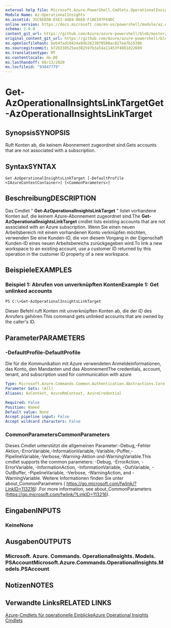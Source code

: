 ```yaml
---
external help file: Microsoft.Azure.PowerShell.Cmdlets.OperationalInsights.dll-Help.xml
Module Name: Az.OperationalInsights
ms.assetid: 35C6E85B-E5E1-44E8-86E8-F18E197F69DC
online version: https://docs.microsoft.com/en-us/powershell/module/az.operationalinsights/get-azoperationalinsightslinktarget
schema: 2.0.0
content_git_url: https://github.com/Azure/azure-powershell/blob/master/src/OperationalInsights/OperationalInsights/help/Get-AzOperationalInsightsLinkTarget.md
original_content_git_url: https://github.com/Azure/azure-powershell/blob/master/src/OperationalInsights/OperationalInsights/help/Get-AzOperationalInsightsLinkTarget.md
ms.openlocfilehash: beb4fad10424a94b2623070508ac827ea7b15306
ms.sourcegitcommit: b72b338525ee302597b3a54a11453f4881d22689
ms.translationtype: MT
ms.contentlocale: de-DE
ms.lasthandoff: 08/13/2020
ms.locfileid: "93847779"
---
```

# <span data-ttu-id="6ef88-101">Get-AzOperationalInsightsLinkTarget</span><span class="sxs-lookup"><span data-stu-id="6ef88-101">Get-AzOperationalInsightsLinkTarget</span></span>

## <span data-ttu-id="6ef88-102">Synopsis</span><span class="sxs-lookup"><span data-stu-id="6ef88-102">SYNOPSIS</span></span>
<span data-ttu-id="6ef88-103">Ruft Konten ab, die keinem Abonnement zugeordnet sind.</span><span class="sxs-lookup"><span data-stu-id="6ef88-103">Gets accounts that are not associated with a subscription.</span></span>

## <span data-ttu-id="6ef88-104">Syntax</span><span class="sxs-lookup"><span data-stu-id="6ef88-104">SYNTAX</span></span>

```
Get-AzOperationalInsightsLinkTarget [-DefaultProfile <IAzureContextContainer>] [<CommonParameters>]
```

## <span data-ttu-id="6ef88-105">Beschreibung</span><span class="sxs-lookup"><span data-stu-id="6ef88-105">DESCRIPTION</span></span>
<span data-ttu-id="6ef88-106">Das Cmdlet " **Get-AzOperationalInsightsLinkTarget** " listet vorhandene Konten auf, die keinem Azure-Abonnement zugeordnet sind.</span><span class="sxs-lookup"><span data-stu-id="6ef88-106">The **Get-AzOperationalInsightsLinkTarget** cmdlet lists existing accounts that are not associated with an Azure subscription.</span></span>
<span data-ttu-id="6ef88-107">Wenn Sie einen neuen Arbeitsbereich mit einem vorhandenen Konto verknüpfen möchten, verwenden Sie eine Kunden-ID, die von diesem Vorgang in der Eigenschaft Kunden-ID eines neuen Arbeitsbereichs zurückgegeben wird.</span><span class="sxs-lookup"><span data-stu-id="6ef88-107">To link a new workspace to an existing account, use a customer ID returned by this operation in the customer ID property of a new workspace.</span></span>

## <span data-ttu-id="6ef88-108">Beispiele</span><span class="sxs-lookup"><span data-stu-id="6ef88-108">EXAMPLES</span></span>

### <span data-ttu-id="6ef88-109">Beispiel 1: Abrufen von unverknüpften Konten</span><span class="sxs-lookup"><span data-stu-id="6ef88-109">Example 1: Get unlinked accounts</span></span>
```
PS C:\>Get-AzOperationalInsightsLinkTarget
```

<span data-ttu-id="6ef88-110">Dieser Befehl ruft Konten mit unverknüpften Konten ab, die der ID des Anrufers gehören.</span><span class="sxs-lookup"><span data-stu-id="6ef88-110">This command gets unlinked accounts that are owned by the caller's ID.</span></span>

## <span data-ttu-id="6ef88-111">Parameter</span><span class="sxs-lookup"><span data-stu-id="6ef88-111">PARAMETERS</span></span>

### <span data-ttu-id="6ef88-112">-DefaultProfile</span><span class="sxs-lookup"><span data-stu-id="6ef88-112">-DefaultProfile</span></span>
<span data-ttu-id="6ef88-113">Die für die Kommunikation mit Azure verwendeten Anmeldeinformationen, das Konto, den Mandanten und das Abonnement</span><span class="sxs-lookup"><span data-stu-id="6ef88-113">The credentials, account, tenant, and subscription used for communication with azure</span></span>

```yaml
Type: Microsoft.Azure.Commands.Common.Authentication.Abstractions.Core.IAzureContextContainer
Parameter Sets: (All)
Aliases: AzContext, AzureRmContext, AzureCredential

Required: False
Position: Named
Default value: None
Accept pipeline input: False
Accept wildcard characters: False
```

### <span data-ttu-id="6ef88-114">CommonParameters</span><span class="sxs-lookup"><span data-stu-id="6ef88-114">CommonParameters</span></span>
<span data-ttu-id="6ef88-115">Dieses Cmdlet unterstützt die allgemeinen Parameter:-Debug,-Fehler Aktion,-ErrorVariable,-InformationVariable,-Variable,-Puffer,-PipelineVariable,-Verbose,-Warning-Aktion und-WarningVariable.</span><span class="sxs-lookup"><span data-stu-id="6ef88-115">This cmdlet supports the common parameters: -Debug, -ErrorAction, -ErrorVariable, -InformationAction, -InformationVariable, -OutVariable, -OutBuffer, -PipelineVariable, -Verbose, -WarningAction, and -WarningVariable.</span></span> <span data-ttu-id="6ef88-116">Weitere Informationen finden Sie unter about_CommonParameters ( https://go.microsoft.com/fwlink/?LinkID=113216) .</span><span class="sxs-lookup"><span data-stu-id="6ef88-116">For more information, see about_CommonParameters (https://go.microsoft.com/fwlink/?LinkID=113216).</span></span>

## <span data-ttu-id="6ef88-117">Eingaben</span><span class="sxs-lookup"><span data-stu-id="6ef88-117">INPUTS</span></span>

### <span data-ttu-id="6ef88-118">Keine</span><span class="sxs-lookup"><span data-stu-id="6ef88-118">None</span></span>

## <span data-ttu-id="6ef88-119">Ausgaben</span><span class="sxs-lookup"><span data-stu-id="6ef88-119">OUTPUTS</span></span>

### <span data-ttu-id="6ef88-120">Microsoft. Azure. Commands. OperationalInsights. Models. PSAccount</span><span class="sxs-lookup"><span data-stu-id="6ef88-120">Microsoft.Azure.Commands.OperationalInsights.Models.PSAccount</span></span>

## <span data-ttu-id="6ef88-121">Notizen</span><span class="sxs-lookup"><span data-stu-id="6ef88-121">NOTES</span></span>

## <span data-ttu-id="6ef88-122">Verwandte Links</span><span class="sxs-lookup"><span data-stu-id="6ef88-122">RELATED LINKS</span></span>

[<span data-ttu-id="6ef88-123">Azure-Cmdlets für operationelle Einblicke</span><span class="sxs-lookup"><span data-stu-id="6ef88-123">Azure Operational Insights Cmdlets</span></span>](/powershell/module/az.operationalinsights)


